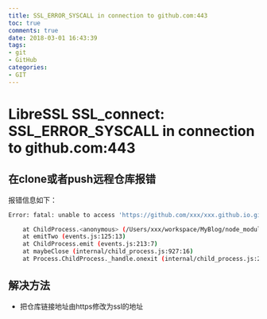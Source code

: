 ```yaml
---
title: SSL_ERROR_SYSCALL in connection to github.com:443
toc: true
comments: true
date: 2018-03-01 16:43:39
tags:
- git
- GitHub
categories:
- GIT
---
```


# LibreSSL SSL_connect: SSL_ERROR_SYSCALL in connection to github.com:443
## 在clone或者push远程仓库报错
报错信息如下：
```bash
Error: fatal: unable to access 'https://github.com/xxx/xxx.github.io.git/': LibreSSL SSL_connect: SSL_ERROR_SYSCALL in connection to github.com:443

    at ChildProcess.<anonymous> (/Users/xxx/workspace/MyBlog/node_modules/hexo-util/lib/spawn.js:37:17)
    at emitTwo (events.js:125:13)
    at ChildProcess.emit (events.js:213:7)
    at maybeClose (internal/child_process.js:927:16)
    at Process.ChildProcess._handle.onexit (internal/child_process.js:211:5)

```
## 解决方法
* 把仓库链接地址由https修改为ssl的地址